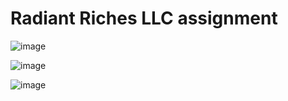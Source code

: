 # Radiant Riches LLC assignment

![image](https://github.com/StevenNoronha/assignment/assets/125193808/a4cea949-95f6-4784-8d33-cb4a014e0c0d)

![image](https://github.com/StevenNoronha/assignment/assets/125193808/b8d9b24a-1a5f-46d1-9737-5aa30e3f00a3)

![image](https://github.com/StevenNoronha/assignment/assets/125193808/4ac9331c-8e66-4b50-a632-0b96695721fe)
